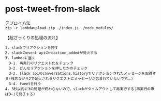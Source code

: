 # post-tweet-from-slack

デプロイ方法  
`zip -r lambdaupload.zip ./index.js ./node_modules/`

【超ざっくりの処理の流れ】
```
1. slackでリアクションを押す
2. slackのevent apiのreaction_addedが発火する
3. lambdaに届く
　3-1. 再実行のリクエスト化をチェック
　3-2. どんなリアクションを押したかのチェック
　3-3. slack apiのconversations.historyでリアクションされたメッセージを取得する(残念ながら2で発火されるリクエストにメッセージが含まれていないです。。)
　3-4. tweetを行う
4. 3秒以内に3の処理が終わらないので、slackがタイムアウトして再実行する(再実行の際は3-1で終了する)
```
